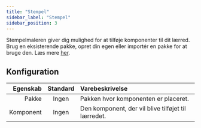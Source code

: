 ```yaml
---
title: "Stempel"
sidebar_label: "Stempel"
sidebar_position: 3
---
```


Stempelmaleren giver dig mulighed for at tilføje komponenter til dit lærred. Brug en eksisterende pakke, opret din egen eller importér en pakke for at bruge den. Læs mere [her](../pack).

## Konfiguration

|  Egenskab | Standard | Varebeskrivelse                                     |
| ---------:|:--------:|:--------------------------------------------------- |
|     Pakke |  Ingen   | Pakken hvor komponenten er placeret.                |
| Komponent |  Ingen   | Den komponent, der vil blive tilføjet til lærredet. |
